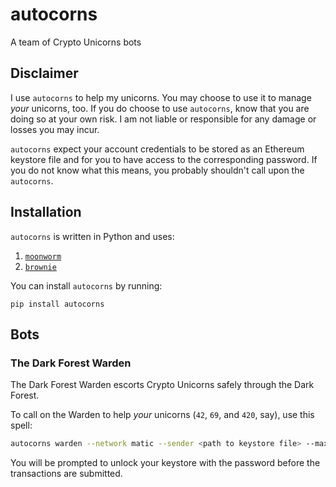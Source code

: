 # autocorns

A team of Crypto Unicorns bots

## Disclaimer

I use `autocorns` to help my unicorns. You may choose to use it to manage *your* unicorns, too. If you do choose to use `autocorns`, know that
you are doing so at your own risk. I am not liable or responsible for any damage or losses you may incur.

`autocorns` expect your account credentials to be stored as an Ethereum keystore file and for you to have access to the corresponding password.
If you do not know what this means, you probably shouldn't call upon the `autocorns`.


## Installation

`autocorns` is written in Python and uses:
1. [`moonworm`](https://github.com/bugout-dev/moonworm)
2. [`brownie`](https://github.com/eth-brownie/brownie)

You can install `autocorns` by running:

```
pip install autocorns
```

## Bots

### The Dark Forest Warden

The Dark Forest Warden escorts Crypto Unicorns safely through the Dark Forest.

To call on the Warden to help *your* unicorns (`42`, `69`, and `420`, say), use this spell:

```bash
autocorns warden --network matic --sender <path to keystore file> --max-fee-per-gas "40 gwei" --max-priority-fee-per-gas "30 gwei" --confirmations l --corns 42 69 420
```

You will be prompted to unlock your keystore with the password before the transactions are submitted.
